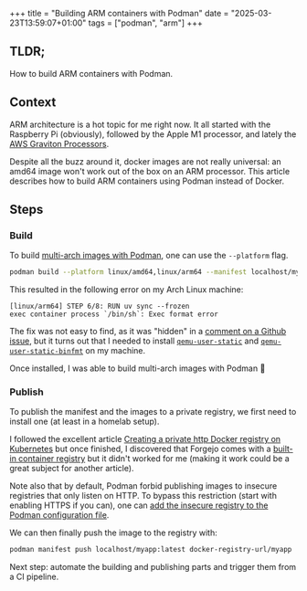 +++
title = "Building ARM containers with Podman"
date = "2025-03-23T13:59:07+01:00"
tags = ["podman", "arm"]
+++

## TLDR;

How to build ARM containers with Podman.

## Context

ARM architecture is a hot topic for me right now.
It all started with the Raspberry Pi (obviously), followed by the Apple M1 processor, and lately the [AWS Graviton Processors](https://aws.amazon.com/ec2/graviton/).

Despite all the buzz around it, docker images are not really universal: an amd64 image won't work out of the box on an ARM processor.
This article describes how to build ARM containers using Podman instead of Docker.

## Steps

### Build

To build [multi-arch images with Podman](https://blog.while-true-do.io/podman-multi-arch-images/), one can use the `--platform` flag.

```bash
podman build --platform linux/amd64,linux/arm64 --manifest localhost/myapp .
```

This resulted in the following error on my Arch Linux machine:

```
[linux/arm64] STEP 6/8: RUN uv sync --frozen
exec container process `/bin/sh`: Exec format error
```

The fix was not easy to find, as it was "hidden" in a [comment on a Github issue](https://github.com/containers/podman/issues/13924#issuecomment-1103434554), but it turns out that I needed to install [`qemu-user-static`](https://archlinux.org/packages/extra/x86_64/qemu-user-static/) and [`qemu-user-static-binfmt`](https://archlinux.org/packages/extra/x86_64/qemu-user-static-binfmt/) on my machine.

Once installed, I was able to build multi-arch images with Podman :tada:

### Publish

To publish the manifest and the images to a private registry, we first need to install one (at least in a homelab setup).

I followed the excellent article [Creating a private http Docker registry on Kubernetes](https://rpi4cluster.com/k3s-docker-registry/) but once finished, I discovered that Forgejo comes with a [built-in container registry](https://forgejo.org/docs/latest/user/packages/container/) but it didn't worked for me (making it work could be a great subject for another article).

Note also that by default, Podman forbid publishing images to insecure registries that only listen on HTTP.
To bypass this restriction (start with enabling HTTPS if you can), one can [add the insecure registry to the Podman configuration file](https://williamlieurance.com/insecure-podman-registry/).

We can then finally push the image to the registry with:

```bash
podman manifest push localhost/myapp:latest docker-registry-url/myapp
```

Next step: automate the building and publishing parts and trigger them from a CI pipeline.
